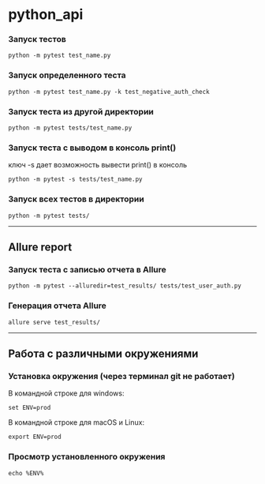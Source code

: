 # python_api

### Запуск тестов

    python -m pytest test_name.py

### Запуск определенного теста

    python -m pytest test_name.py -k test_negative_auth_check

### Запуск теста из другой директории

    python -m pytest tests/test_name.py

### Запуск теста с выводом в консоль print()
ключ -s дает возможность вывести print() в консоль

    python -m pytest -s tests/test_name.py

### Запуск всех тестов в директории

    python -m pytest tests/

---

## Allure report

### Запуск теста с записью отчета в Allure

    python -m pytest --alluredir=test_results/ tests/test_user_auth.py

### Генерация отчета Allure

    allure serve test_results/

---

## Работа с различными окружениями


### Установка окружения (через терминал git не работает)
В командной строке для windows: 

    set ENV=prod

В командной строке для macOS и Linux:

    export ENV=prod

### Просмотр установленного окружения

    echo %ENV%



